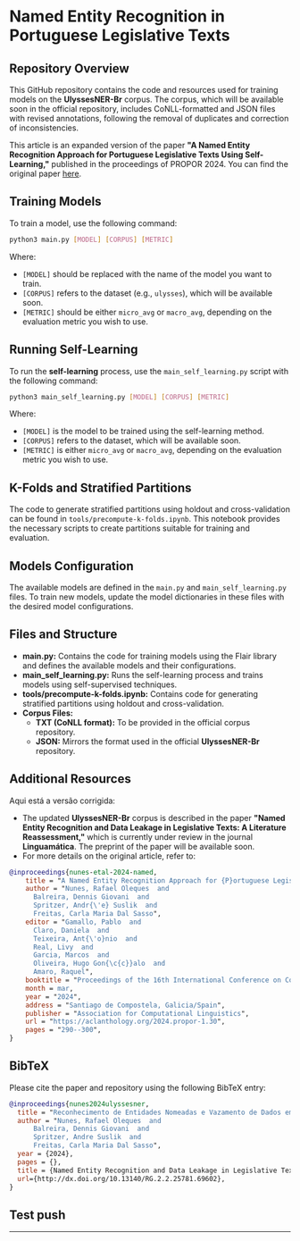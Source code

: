 # Named Entity Recognition in Portuguese Legislative Texts

## Repository Overview

This GitHub repository contains the code and resources used for training models on the **UlyssesNER-Br** corpus. The corpus, which will be available soon in the official repository, includes CoNLL-formatted and JSON files with revised annotations, following the removal of duplicates and correction of inconsistencies.

This article is an expanded version of the paper **"A Named Entity Recognition Approach for Portuguese Legislative Texts Using Self-Learning,"** published in the proceedings of PROPOR 2024. You can find the original paper [here](https://aclanthology.org/2024.propor-1.30).

## Training Models

To train a model, use the following command:

```bash
python3 main.py [MODEL] [CORPUS] [METRIC]
```

Where:
- `[MODEL]` should be replaced with the name of the model you want to train.
- `[CORPUS]` refers to the dataset (e.g., `ulysses`), which will be available soon.
- `[METRIC]` should be either `micro_avg` or `macro_avg`, depending on the evaluation metric you wish to use.

## Running Self-Learning

To run the **self-learning** process, use the `main_self_learning.py` script with the following command:

```bash
python3 main_self_learning.py [MODEL] [CORPUS] [METRIC]
```

Where:
- `[MODEL]` is the model to be trained using the self-learning method.
- `[CORPUS]` refers to the dataset, which will be available soon.
- `[METRIC]` is either `micro_avg` or `macro_avg`, depending on the evaluation metric you wish to use.

## K-Folds and Stratified Partitions

The code to generate stratified partitions using holdout and cross-validation can be found in `tools/precompute-k-folds.ipynb`. This notebook provides the necessary scripts to create partitions suitable for training and evaluation.

## Models Configuration

The available models are defined in the `main.py` and `main_self_learning.py` files. To train new models, update the model dictionaries in these files with the desired model configurations.

## Files and Structure

- **main.py:** Contains the code for training models using the Flair library and defines the available models and their configurations.
- **main_self_learning.py:** Runs the self-learning process and trains models using self-supervised techniques.
- **tools/precompute-k-folds.ipynb:** Contains code for generating stratified partitions using holdout and cross-validation.
- **Corpus Files:**
  - **TXT (CoNLL format):** To be provided in the official corpus repository.
  - **JSON:** Mirrors the format used in the official **UlyssesNER-Br** repository.

## Additional Resources

Aqui está a versão corrigida:

- The updated **UlyssesNER-Br** corpus is described in the paper **"Named Entity Recognition and Data Leakage in Legislative Texts: A Literature Reassessment,"** which is currently under review in the journal **Linguamática**. The preprint of the paper will be available soon.
-  For more details on the original article, refer to: 

```bibtex
@inproceedings{nunes-etal-2024-named,
    title = "A Named Entity Recognition Approach for {P}ortuguese Legislative Texts Using Self-Learning",
    author = "Nunes, Rafael Oleques  and
      Balreira, Dennis Giovani  and
      Spritzer, Andr{\'e} Suslik  and
      Freitas, Carla Maria Dal Sasso",
    editor = "Gamallo, Pablo  and
      Claro, Daniela  and
      Teixeira, Ant{\'o}nio  and
      Real, Livy  and
      Garcia, Marcos  and
      Oliveira, Hugo Gon{\c{c}}alo  and
      Amaro, Raquel",
    booktitle = "Proceedings of the 16th International Conference on Computational Processing of Portuguese - Vol. 1",
    month = mar,
    year = "2024",
    address = "Santiago de Compostela, Galicia/Spain",
    publisher = "Association for Computational Linguistics",
    url = "https://aclanthology.org/2024.propor-1.30",
    pages = "290--300",
}
```

## BibTeX

Please cite the paper and repository using the following BibTeX entry:

```bibtex
@inproceedings{nunes2024ulyssesner,
  title = "Reconhecimento de Entidades Nomeadas e Vazamento de Dados em Textos Legislativos: Uma Reavaliação da Literatura",
  author = "Nunes, Rafael Oleques  and
      Balreira, Dennis Giovani  and
      Spritzer, Andre Suslik  and
      Freitas, Carla Maria Dal Sasso",
  year = {2024},
  pages = {},
  title = {Named Entity Recognition and Data Leakage in Legislative Texts: A Literature Reassessment},
  url={http://dx.doi.org/10.13140/RG.2.2.25781.69602},
}
```

## Test push

---
